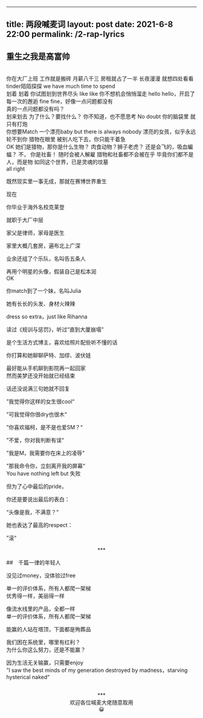 
---
title: 两段喊麦词
layout: post
date: 2021-6-8 22:00
permalink: /2-rap-lyrics
---

## 重生之我是高富帅
<br>
你在大厂上班
工作就是搬砖
月薪八千三
房租就占了一半
长夜漫漫
就想四处看看
tinder陌陌探探
we have much time to spend
<br>
划着 划着 你试图划到世界尽头 
like like 你不想机会悄悄溜走
hello hello，开启了每一次的邂逅
fine fine，好像一点问题都没有
<br>
真的一点问题都没有吗？
<br>
划来划去
为了什么？要找什么？
你不知道，也不愿思考
No doubt 
你的脑袋里 就只有打炮
<br>
你想要Match 一个漂亮baby
but there is always nobody 
漂亮的女孩，似乎永远轮不到你
猎物在眼里
被别人吃下去，你只能干着急
<br>
OK
她们是猎物，那你是什么生物？
肉食动物？狮子老虎？
还是会飞的，吸血蝙蝠？
不， 你是社畜！
随时会被人解雇
猎物和社畜都不会被在乎
毕竟你们都不是人，而是物
如同这个世界，已是灵魂的坟墓
<br>
all right

既然现实里一事无成，那就在赛博世界重生

现在

你毕业于海外名校克莱登

就职于大厂中层

家父是律师，家母是医生

家里大概几套房，遍布北上广深

业余还组了个乐队，名叫告五条人

再用个明星的头像，假装自己是松本润
<br>
OK

你match到了一个妹，名叫Julia

她有长长的头发、身材火辣辣

dress so extra，just like Rihanna

读过《规训与惩罚》，听过“直到大厦崩塌”

是个生活方式博主，喜欢给照片配些听不懂的话

你打算和她聊聊萨特、加缪、波伏娃

最好能从手机聊到影院再一起回家
<br>
然而美梦还没开始就已经结束

话还没说满三句她就不回复

”我觉得你这样的女生很cool“

”可我觉得你很dry也很木“

”你喜欢福柯，是不是也爱SM？“

”不爱，你对我判断有误“

”我是M，我需要你在床上的凌辱“

”那我命令你，立刻离开我的屏幕“
<br>
You have nothing left but 失败

但为了心中最后的pride，

你还是要说出最后的表白：

“头像是我，不满意？”

她也表达了最高的respect：

”滚“

<center>***</center>

##　千篇一律的年轻人        

没见过money，没体验过free

单一的评价体系，所有人都爬一架梯
<br>
优秀得一样，美丽得一样

像流水线里的产品，全都一样
<br>
单一的评价体系，所有人都爬一架梯

能赢的人站在塔顶，下面都是殉葬品

我们困在系统里，哪里有红利？
<br>
为什么你这么努力，还是不能赢？

因为生活无关输赢，只需要enjoy
<br>
”I saw the best minds of my generation destroyed by madness，starving hysterical naked“
<br>
<br>
<center>***<br>欢迎各位喊麦大佬随意取用<br>😀</center>

